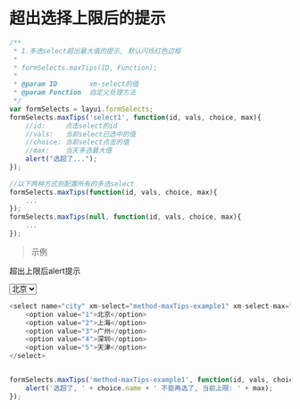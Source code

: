 # 超出选择上限后的提示


```js
/**
 * 1.多选select超出最大值的提示, 默认闪烁红色边框
 *
 * formSelects.maxTips(ID, Function);
 *
 * @param ID        xm-select的值
 * @param Function  自定义处理方法
 */
var formSelects = layui.formSelects;
formSelects.maxTips('select1', function(id, vals, choice, max){
    //id:     点击select的id
    //vals:   当前select已选中的值
    //choice: 当前select点击的值
    //max:    当天多选最大值
    alert("选超了...");
});
 
//以下两种方式则配置所有的多选select
formSelects.maxTips(function(id, vals, choice, max){
    ...
});
formSelects.maxTips(null, function(id, vals, choice, max){
    ...
});
```

> 示例

超出上限后alert提示

<html>
	<div style="width: 300px; display: inline-block;margin-right: 10px;">
		<select name="city" xm-select="method-maxTips-example1" xm-select-max="2">
			<option value="1">北京</option>
			<option value="2">上海</option>
			<option value="3">广州</option>
			<option value="4">深圳</option>
			<option value="5">天津</option>
		</select>
	</div>
</html>


```js
<select name="city" xm-select="method-maxTips-example1" xm-select-max="2">
	<option value="1">北京</option>
	<option value="2">上海</option>
	<option value="3">广州</option>
	<option value="4">深圳</option>
	<option value="5">天津</option>
</select>


formSelects.maxTips('method-maxTips-example1', function(id, vals, choice, max){
    alert('选超了, ' + choice.name + ' 不能再选了, 当前上限: ' + max);
});
```

<script>
formSelects.maxTips('method-maxTips-example1', function(id, vals, choice, max){
    alert('选超了, ' + choice.name + ' 不能再选了, 当前上限: ' + max);
});
</script>
